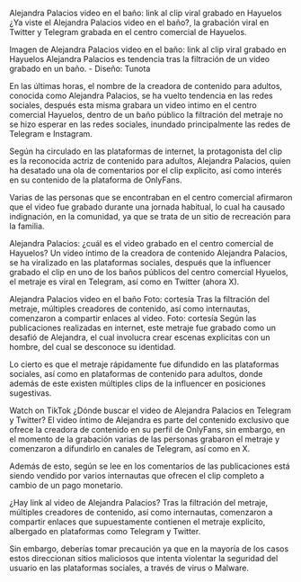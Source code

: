 Alejandra Palacios video en el baño: link al clip viral grabado en Hayuelos
¿Ya viste el Alejandra Palacios video en el baño?, la grabación viral en Twitter y Telegram grabada en el centro comercial de Hayuelos.

Imagen de Alejandra Palacios video en el baño: link al clip viral grabado en Hayuelos
Alejandra Palacios es tendencia tras la filtración de un video grabado en un baño. - Diseño: Tunota

En las últimas horas, el nombre de la creadora de contenido para adultos, conocida como Alejandra Palacios, se ha vuelto tendencia en las redes sociales, después esta misma grabara un video intimo en el centro comercial Hayuelos, dentro de un baño público la filtración del metraje no se hizo esperar en las redes sociales, inundado principalmente las redes de Telegram e Instagram.

Según ha circulado en las plataformas de internet, la protagonista del clip es la reconocida actriz de contenido para adultos, Alejandra Palacios, quien ha desatado una ola de comentarios por el clip explicito, así como interés en su contenido de la plataforma de OnlyFans.

Varias de las personas que se encontraban en el centro comercial afirmaron que el video fue grabado durante una jornada habitual, lo cual ha causado indignación, en la comunidad, ya que se trata de un sitio de recreación para la familia.


Alejandra Palacios: ¿cuál es el video grabado en el centro comercial de Hayuelos?
Un video íntimo de la creadora de contenido Alejandra Palacios, se ha viralizado en las plataformas sociales, después que la influencer grabado el clip en uno de los baños públicos del centro comercial Hyuelos, el metraje es viral en Telegram, así como en Twitter (ahora X).

 Alejandra Palacios video en el baño Foto: cortesía 
Tras la filtración del metraje, múltiples creadores de contenido, así como internautas, comenzaron a compartir enlaces al video. Foto: cortesía
Según las publicaciones realizadas en internet, este metraje fue grabado como un desafió de Alejandra, el cual involucra crear escenas explicitas con un hombre, del cual se desconoce su identidad.

Lo cierto es que el metraje rápidamente fue difundido en las plataformas sociales, así como en plataformas de contenido para adultos, donde además de este existen múltiples clips de la influencer en posiciones sugestivas.

Watch on TikTok
¿Dónde buscar el video de Alejandra Palacios en Telegram y Twitter?
El video íntimo de Alejandra es parte del contenido exclusivo que ofrece la creadora de contenido en su perfil de OnlyFans, sin embargo, en el momento de la grabación varias de las personas grabaron el metraje y comenzaron a difundirlo en canales de Telegram, así como en X.

Además de esto, según se lee en los comentarios de las publicaciones está siendo vendido por varios internautas que ofrecen el clip completo a cambio de un pago monetario.

¿Hay link al video de Alejandra Palacios?
Tras la filtración del metraje, múltiples creadores de contenido, así como internautas, comenzaron a compartir enlaces que supuestamente contienen el metraje explicito, albergado en plataformas como Telegram y Twitter.

Sin embargo, deberías tomar precaución ya que en la mayoría de los casos estos direccionan sitios maliciosos que intenta violentar la seguridad del usuario en las plataformas sociales, a través de virus o Malware.

